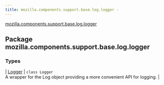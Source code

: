 ```yaml
---
title: mozilla.components.support.base.log.logger - 
---
```


[mozilla.components.support.base.log.logger](./index.html)

## Package mozilla.components.support.base.log.logger

### Types

| [Logger](-logger/index.html) | `class Logger`<br>A wrapper for the Log object providing a more convenient API for logging. |

